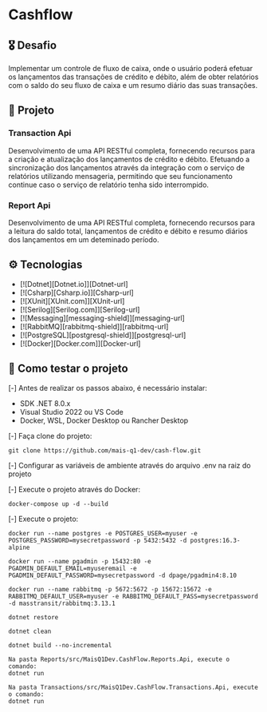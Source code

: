 ﻿# Cashflow

## 🎖️ Desafio
Implementar um controle de fluxo de caixa, onde o usuário poderá efetuar os lançamentos das transações de crédito e débito, além de obter relatórios com o saldo do seu fluxo de caixa e um resumo diário das suas transações.

## 📱 Projeto

### Transaction Api
Desenvolvimento de uma API RESTful completa, fornecendo recursos para a criação e atualização dos lançamentos de crédito e débito. Efetuando a sincronização dos lançamentos através da integração com o serviço de relatórios utilizando mensageria, permitindo que seu funcionamento continue caso o serviço de relatório tenha sido interrompido.

### Report Api
Desenvolvimento de uma API RESTful completa, fornecendo recursos para a leitura do saldo total, lançamentos de crédito e débito e resumo diários dos lançamentos em um deteminado período.

## ⚙️ Tecnologias
* [![Dotnet][Dotnet.io]][Dotnet-url]
* [![Csharp][Csharp.io]][Csharp-url]
* [![XUnit][XUnit.com]][XUnit-url]
* [![Serilog][Serilog.com]][Serilog-url]
* [![Messaging][messaging-shield]][messaging-url]
* [![RabbitMQ][rabbitmq-shield]][rabbitmq-url]
* [![PostgreSQL][postgresql-shield]][postgresql-url]
* [![Docker][Docker.com]][Docker-url]

## 🧪 Como testar o projeto

[-] Antes de realizar os passos abaixo, é necessário instalar:
- SDK .NET 8.0.x
- Visual Studio 2022 ou VS Code
- Docker, WSL, Docker Desktop ou Rancher Desktop

[-] Faça clone do projeto:
```
git clone https://github.com/mais-q1-dev/cash-flow.git
```

[-] Configurar as variáveis de ambiente através do arquivo .env na raiz do projeto

[-] Execute o projeto através do Docker:
```
docker-compose up -d --build
```

[-] Execute o projeto:
```
docker run --name postgres -e POSTGRES_USER=myuser -e POSTGRES_PASSWORD=mysecretpassword -p 5432:5432 -d postgres:16.3-alpine
```
```
docker run --name pgadmin -p 15432:80 -e PGADMIN_DEFAULT_EMAIL=myuseremail -e PGADMIN_DEFAULT_PASSWORD=mysecretpassword -d dpage/pgadmin4:8.10
```
```
docker run --name rabbitmq -p 5672:5672 -p 15672:15672 -e RABBITMQ_DEFAULT_USER=myuser -e RABBITMQ_DEFAULT_PASS=mysecretpassword -d masstransit/rabbitmq:3.13.1
```
```
dotnet restore
```
```
dotnet clean
```
```
dotnet build --no-incremental
```
```
Na pasta Reports/src/MaisQ1Dev.CashFlow.Reports.Api, execute o comando:
dotnet run
```
```
Na pasta Transactions/src/MaisQ1Dev.CashFlow.Transactions.Api, execute o comando:
dotnet run
```